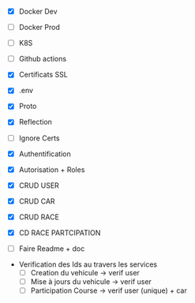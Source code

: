 - [x] Docker Dev 
- [ ] Docker Prod
- [ ] K8S
- [ ] Github actions
- [x] Certificats SSL
- [x] .env
- [x] Proto
- [x] Reflection
- [ ] Ignore Certs

- [x] Authentification
- [x] Autorisation + Roles
- [x] CRUD USER
- [x] CRUD CAR
- [x] CRUD RACE
- [x] CD   RACE PARTCIPATION

- [ ] Faire Readme + doc

- Verification des Ids au travers les services
    - [ ] Creation du vehicule -> verif user
    - [ ] Mise à jours du vehicule -> verif user
    - [ ] Participation Course -> verif user (unique) + car